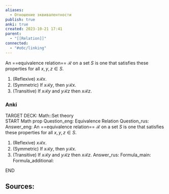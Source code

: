 ```yaml
---
aliases:
  - Отношение эквивалентности
publish: true
anki: true
created: 2023-10-21 17:41
parent:
  - "[[Relation]]"
connected:
  - "#обс/linking"
---
```

An ==equivalence relation== $\mathscr{R}$ on a set $S$ is one that satisfies these properties for all $x,y,z ∈ S$.

1. (Reflexive) $x \mathscr{R} x$.
2. (Symmetric) If $x \mathscr{R} y$, then $y \mathscr{R} x$.
3. (Transitive) If $x \mathscr{R} y$ and $y \mathscr{R} z$ then $x \mathscr{R} z$.

### Anki
TARGET DECK: Math::Set theory  
START
Math prop
Question_eng: Equivalence Relation
Question_rus: 
Answer_eng: An ==equivalence relation== $\mathscr{R}$ on a set $S$ is one that satisfies these properties for all $x,y,z ∈ S$.

1. (Reflexive) $x \mathscr{R} x$.
2. (Symmetric) If $x \mathscr{R} y$, then $y \mathscr{R} x$.
3. (Transitive) If $x \mathscr{R} y$ and $y \mathscr{R} z$ then $x \mathscr{R} z$.
Answer_rus: 
Formula_main: 
Formula_additional:
<!--ID: 1697899492168-->
END




**Sources:**
- 

